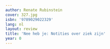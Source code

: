 ```yaml
---
author: Renate Rubinstein
cover: 327.jpg
isbn: '9789029022329'
lang: nl
layout: review
title: 'Nee heb je: Notities over ziek zijn'
year: 0
---
```


